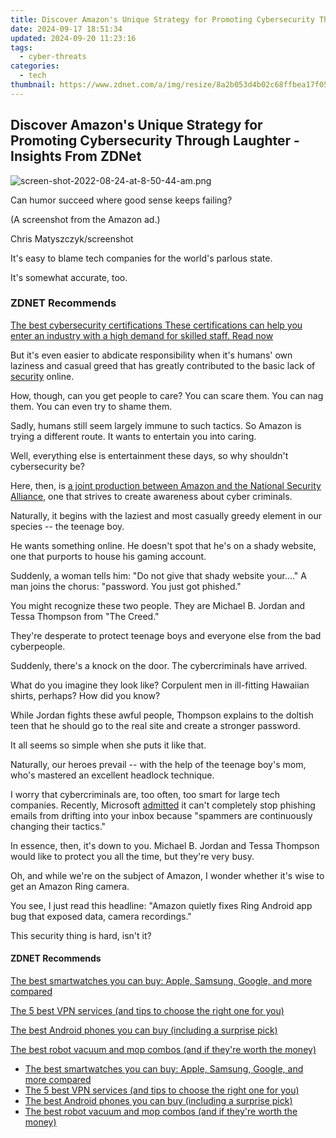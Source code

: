 ```yaml
---
title: Discover Amazon's Unique Strategy for Promoting Cybersecurity Through Laughter - Insights From ZDNet
date: 2024-09-17 18:51:34
updated: 2024-09-20 11:23:16
tags:
  - cyber-threats
categories:
  - tech
thumbnail: https://www.zdnet.com/a/img/resize/8a2b053d4b02c68ffbea17f057f952e3f1b8219c/2022/08/24/6a86c51a-2979-4224-8ea9-2c87a36e296c/screen-shot-2022-08-24-at-8-50-44-am.png?width=278&height=156&fit=crop&format=pjpg&auto=webp
---
```


## Discover Amazon's Unique Strategy for Promoting Cybersecurity Through Laughter - Insights From ZDNet

![screen-shot-2022-08-24-at-8-50-44-am.png](https://www.zdnet.com/a/img/resize/a5fdb7af8436358e9a30f6ff998104819ed11d3a/2022/08/24/6a86c51a-2979-4224-8ea9-2c87a36e296c/screen-shot-2022-08-24-at-8-50-44-am.png?auto=webp&width=1280)

Can humor succeed where good sense keeps failing?

(A screenshot from the Amazon ad.)

Chris Matyszczyk/screenshot

It's easy to blame tech companies for the world's parlous state.

It's somewhat accurate, too.

### **ZDNET** Recommends

[The best cybersecurity certifications These certifications can help you enter an industry with a high demand for skilled staff.  Read now](https://www.zdnet.com/article/best-cybersecurity-certification/)

But it's even easier to abdicate responsibility when it's humans' own laziness and casual greed that has greatly contributed to the basic lack of [security](https://www.zdnet.com/topic/security/) online. 

How, though, can you get people to care? You can scare them. You can nag them. You can even try to shame them.

Sadly, humans still seem largely immune to such tactics. So Amazon is trying a different route. It wants to entertain you into caring.

Well, everything else is entertainment these days, so why shouldn't cybersecurity be? 

Here, then, is [a joint production between Amazon and the National Security Alliance](https://www.youtube.com/watch?v=UsFC11-IaZ0), one that strives to create awareness about cyber criminals.

Naturally, it begins with the laziest and most casually greedy element in our species -- the teenage boy.

He wants something online. He doesn't spot that he's on a shady website, one that purports to house his gaming account.

Suddenly, a woman tells him: "Do not give that shady website your...." A man joins the chorus: "password. You just got phished."

You might recognize these two people. They are Michael B. Jordan and Tessa Thompson from "The Creed."

They're desperate to protect teenage boys and everyone else from the bad cyberpeople.

Suddenly, there's a knock on the door. The cybercriminals have arrived. 

What do you imagine they look like? Corpulent men in ill-fitting Hawaiian shirts, perhaps? How did you know?

While Jordan fights these awful people, Thompson explains to the doltish teen that he should go to the real site and create a stronger password. 

It all seems so simple when she puts it like that.

Naturally, our heroes prevail -- with the help of the teenage boy's mom, who's mastered an excellent headlock technique. 

I worry that cybercriminals are, too often, too smart for large tech companies. Recently, Microsoft [admitted](https://www.zdnet.com/article/microsoft-admits-it-cant-stop-scammers-fooling-you-with-their-latest-tricks/) it can't completely stop phishing emails from drifting into your inbox because "spammers are continuously changing their tactics."

In essence, then, it's down to you. Michael B. Jordan and Tessa Thompson would like to protect you all the time, but they're very busy.

Oh, and while we're on the subject of Amazon, I wonder whether it's wise to get an Amazon Ring camera.

You see, I just read this headline: "Amazon quietly fixes Ring Android app bug that exposed data, camera recordings."

This security thing is hard, isn't it?

#### **ZDNET** Recommends

[The best smartwatches you can buy: Apple, Samsung, Google, and more compared](https://www.zdnet.com/article/best-smartwatch/ "The best smartwatches you can buy: Apple, Samsung, Google, and more compared")

[The 5 best VPN services (and tips to choose the right one for you)](https://www.zdnet.com/article/best-vpn/ "The 5 best VPN services (and tips to choose the right one for you)")

[The best Android phones you can buy (including a surprise pick)](https://www.zdnet.com/article/best-android-phone/ "The best Android phones you can buy (including a surprise pick)")

[The best robot vacuum and mop combos (and if they're worth the money)](https://www.zdnet.com/article/best-robot-vacuum-mop/ "The best robot vacuum and mop combos (and if they're worth the money)")

* [The best smartwatches you can buy: Apple, Samsung, Google, and more compared](https://www.zdnet.com/article/best-smartwatch/ "The best smartwatches you can buy: Apple, Samsung, Google, and more compared")
* [The 5 best VPN services (and tips to choose the right one for you)](https://www.zdnet.com/article/best-vpn/ "The 5 best VPN services (and tips to choose the right one for you)")
* [The best Android phones you can buy (including a surprise pick)](https://www.zdnet.com/article/best-android-phone/ "The best Android phones you can buy (including a surprise pick)")
* [The best robot vacuum and mop combos (and if they're worth the money)](https://www.zdnet.com/article/best-robot-vacuum-mop/ "The best robot vacuum and mop combos (and if they're worth the money)")

<ins class="adsbygoogle"
     style="display:block"
     data-ad-format="autorelaxed"
     data-ad-client="ca-pub-7571918770474297"
     data-ad-slot="1223367746"></ins>



<ins class="adsbygoogle"
     style="display:block"
     data-ad-client="ca-pub-7571918770474297"
     data-ad-slot="8358498916"
     data-ad-format="auto"
     data-full-width-responsive="true"></ins>
